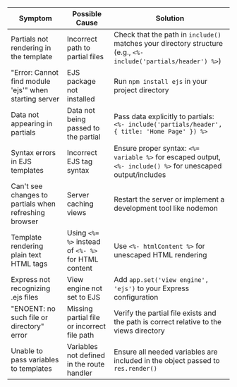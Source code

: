 | Symptom | Possible Cause | Solution |
| ------- | -------------- | -------- |
| Partials not rendering in the template | Incorrect path to partial files | Check that the path in `include()` matches your directory structure (e.g., `<%- include('partials/header') %>`) |
| "Error: Cannot find module 'ejs'" when starting server | EJS package not installed | Run `npm install ejs` in your project directory |
| Data not appearing in partials | Data not being passed to the partial | Pass data explicitly to partials: `<%- include('partials/header', { title: 'Home Page' }) %>` |
| Syntax errors in EJS templates | Incorrect EJS tag syntax | Ensure proper syntax: `<%= variable %>` for escaped output, `<%- include() %>` for unescaped output/includes |
| Can't see changes to partials when refreshing browser | Server caching views | Restart the server or implement a development tool like nodemon |
| Template rendering plain text HTML tags | Using `<%= %>` instead of `<%- %>` for HTML content | Use `<%- htmlContent %>` for unescaped HTML rendering |
| Express not recognizing .ejs files | View engine not set to EJS | Add `app.set('view engine', 'ejs')` to your Express configuration |
| "ENOENT: no such file or directory" error | Missing partial file or incorrect file path | Verify the partial file exists and the path is correct relative to the views directory |
| Unable to pass variables to templates | Variables not defined in the route handler | Ensure all needed variables are included in the object passed to `res.render()` |